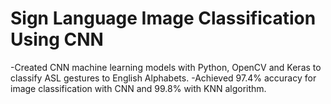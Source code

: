 # Sign Language Image Classification Using CNN

-Created CNN machine learning models with Python, OpenCV and Keras to classify ASL gestures to English Alphabets. 
-Achieved 97.4% accuracy for image classification with CNN and 99.8% with KNN algorithm.
